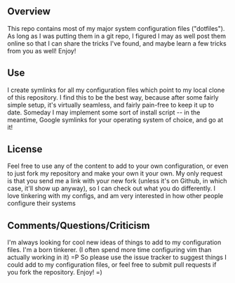 Overview
--------

This repo contains most of my major system configuration files ("dotfiles").
As long as I was putting them in a git repo, I figured I may as well post them
online so that I can share the tricks I've found, and maybe learn a few tricks
from you as well!  Enjoy!

Use
---

I create symlinks for all my configuration files which point to my local clone
of this repository.  I find this to be the best way, because after some fairly
simple setup, it's virtually seamless, and fairly pain-free to keep it up to
date.  Someday I may implement some sort of install script -- in the meantime,
Google symlinks for your operating system of choice, and go at it!

License
-------

Feel free to use any of the content to add to your own configuration, or even
to just fork my repository and make your own it your own.  My only request is
that you send me a link with your new fork (unless it's on Github, in which
case, it'll show up anyway), so I can check out what you do differently.  I
love tinkering with my configs, and am very interested in how other people
configure their systems

Comments/Questions/Criticism
----------------------------

I'm always looking for cool new ideas of things to add to my configuration
files.  I'm a born tinkerer.  (I often spend more time configuring vim than
actually working in it)  =P  So please use the issue tracker to suggest things
I could add to my configuration files, or feel free to submit pull requests if
you fork the repository.  Enjoy!  =)
